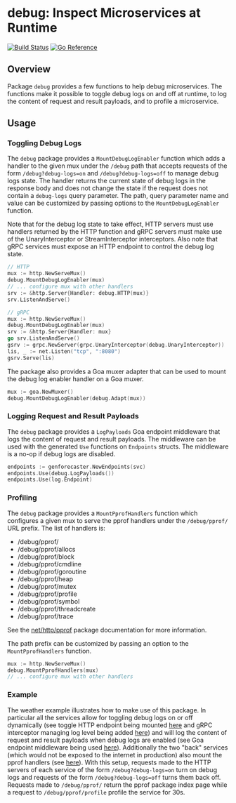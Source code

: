 # debug: Inspect Microservices at Runtime

[![Build Status](https://github.com/goadesign/clue/workflows/CI/badge.svg?branch=main&event=push)](https://github.com/goadesign/clue/actions?query=branch%3Amain+event%3Apush)
[![Go Reference](https://pkg.go.dev/badge/goa.design/clue/debug.svg)](https://pkg.go.dev/goa.design/clue/debug)

## Overview

Package `debug` provides a few functions to help debug microservices. The
functions make it possible to toggle debug logs on and off at runtime, to log
the content of request and result payloads, and to profile a microservice.

## Usage

### Toggling Debug Logs

The `debug` package provides a `MountDebugLogEnabler` function which adds a
handler to the given mux under the `/debug` path that accepts requests of the
form `/debug?debug-logs=on` and `/debug?debug-logs=off` to manage debug logs
state. The handler returns the current state of debug logs in the response body
and does not change the state if the request does not contain a `debug-logs`
query parameter.  The path, query parameter name and value can be customized by
passing options to the `MountDebugLogEnabler` function.

Note that for the debug log state to take effect, HTTP servers must use handlers
returned by the HTTP function and gRPC servers must make use of the 
UnaryInterceptor or StreamInterceptor interceptors.  Also note that gRPC
services must expose an HTTP endpoint to control the debug log state.

```go
// HTTP
mux := http.NewServeMux()
debug.MountDebugLogEnabler(mux)
// ... configure mux with other handlers
srv := &http.Server{Handler: debug.HTTP(mux)}
srv.ListenAndServe()
```

```go
// gRPC
mux := http.NewServeMux()
debug.MountDebugLogEnabler(mux)
srv := &http.Server{Handler: mux}
go srv.ListenAndServe()
gsrv := grpc.NewServer(grpc.UnaryInterceptor(debug.UnaryInterceptor))
lis, _ := net.Listen("tcp", ":8080")
gsrv.Serve(lis)
```

The package also provides a Goa muxer adapter that can be used to mount the
debug log enabler handler on a Goa muxer.

```go
mux := goa.NewMuxer()
debug.MountDebugLogEnabler(debug.Adapt(mux))
```

### Logging Request and Result Payloads

The `debug` package provides a `LogPayloads` Goa endpoint middleware that logs
the content of request and result payloads. The middleware can be used with the
generated `Use` functions on `Endpoints` structs. The middleware is a no-op if
debug logs are disabled.

```go
endpoints := genforecaster.NewEndpoints(svc)
endpoints.Use(debug.LogPayloads())
endpoints.Use(log.Endpoint)
```

### Profiling

The `debug` package provides a `MountPprofHandlers` function which configures a
given mux to serve the pprof handlers under the `/debug/pprof/` URL prefix. The
list of handlers is:

* /debug/pprof/
* /debug/pprof/allocs
* /debug/pprof/block
* /debug/pprof/cmdline
* /debug/pprof/goroutine
* /debug/pprof/heap
* /debug/pprof/mutex
* /debug/pprof/profile
* /debug/pprof/symbol
* /debug/pprof/threadcreate
* /debug/pprof/trace

See the [net/http/pprof](https://pkg.go.dev/net/http/pprof) package
documentation for more information.

The path prefix can be customized by passing an option to the
`MountPprofHandlers` function.

```go
mux := http.NewServeMux()
debug.MountPprofHandlers(mux)
// ... configure mux with other handlers
```

### Example

The weather example illustrates how to make use of this package. In particular
all the services allow for toggling debug logs on or off dynamically (see toggle
HTTP endpoint being mounted
[here](https://github.com/goadesign/clue/blob/main/example/weather/services/forecaster/cmd/forecaster/main.go#L109)
and gRPC interceptor managing log level being
added
[here](https://github.com/goadesign/clue/blob/main/example/weather/services/forecaster/cmd/forecaster/main.go#L89))
and will log the content of request and result payloads when debug
logs are enabled (see Goa endpoint middleware being used
[here](https://github.com/goadesign/clue/blob/main/example/weather/services/forecaster/cmd/forecaster/main.go#L80)).
Additionally the two "back" services (which would not be exposed to the internet
in production) also mount the pprof handlers (see
[here](https://github.com/goadesign/clue/blob/main/example/weather/services/forecaster/cmd/forecaster/main.go#L105)).
With this setup, requests made to the HTTP servers of each service of the form
`/debug?debug-logs=on` turn on debug logs and requests of the form
`/debug?debug-logs=off` turns them back off. Requests made to `/debug/pprof/`
return the pprof package index page while a request to `/debug/pprof/profile`
profile the service for 30s.